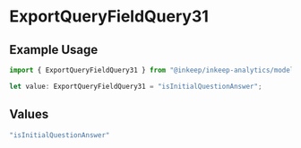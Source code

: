 # ExportQueryFieldQuery31

## Example Usage

```typescript
import { ExportQueryFieldQuery31 } from "@inkeep/inkeep-analytics/models/operations";

let value: ExportQueryFieldQuery31 = "isInitialQuestionAnswer";
```

## Values

```typescript
"isInitialQuestionAnswer"
```